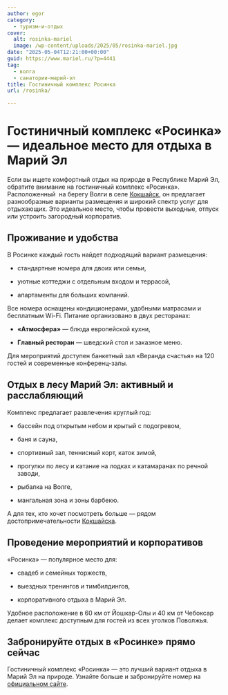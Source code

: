 ```yaml
---
author: egor
category:
  - туризм-и-отдых
cover:
  alt: rosinka-mariel
  image: /wp-content/uploads/2025/05/rosinka-mariel.jpg
date: "2025-05-04T12:21:00+00:00"
guid: https://www.mariel.ru/?p=4441
tag:
  - волга
  - санатории-марий-эл
title: Гостиничный комплекс Росинка
url: /rosinka/

---
```

# Гостиничный комплекс «Росинка» — идеальное место для отдыха в Марий Эл

Если вы ищете комфортный отдых на природе в Республике Марий Эл, обратите внимание на гостиничный комплекс «Росинка». Расположенный  на берегу Волги в селе [Кокшайск](/pervyj-russkij-gorod-marij-el/), он предлагает разнообразные варианты размещения и широкий спектр услуг для отдыхающих. Это идеальное место, чтобы провести выходные, отпуск или устроить загородный корпоратив.

## Проживание и удобства

В Росинке каждый гость найдет подходящий вариант размещения:

- стандартные номера для двоих или семьи,

- уютные коттеджи с отдельным входом и террасой,

- апартаменты для больших компаний.

Все номера оснащены кондиционерами, удобными матрасами и бесплатным Wi-Fi. Питание организовано в двух ресторанах:

- **«Атмосфера»** — блюда европейской кухни,

- **Главный ресторан** — шведский стол и заказное меню.

Для мероприятий доступен банкетный зал «Веранда счастья» на 120 гостей и современные конференц-залы.

## Отдых в лесу Марий Эл: активный и расслабляющий

Комплекс предлагает развлечения круглый год:

- бассейн под открытым небом и крытый с подогревом,

- баня и сауна,

- спортивный зал, теннисный корт, каток зимой,

- прогулки по лесу и катание на лодках и катамаранах по речной заводи,

- рыбалка на Волге,

- мангальная зона и зоны барбекю.

А для тех, кто хочет посмотреть больше — рядом достопримечательности [Кокшайска](/muzej-istorii-kokshajska/).

## Проведение мероприятий и корпоративов

«Росинка» — популярное место для:

- свадеб и семейных торжеств,

- выездных тренингов и тимбилдингов,

- корпоративного отдыха в Марий Эл.

Удобное расположение в 60 км от Йошкар-Олы и 40 км от Чебоксар делает комплекс доступным для гостей из всех уголков Поволжья.

## Забронируйте отдых в «Росинке» прямо сейчас

Гостиничный комплекс «Росинка» — это лучший вариант отдыха в Марий Эл на природе. Узнайте больше и забронируйте номер на [официальном сайте](https://www.gkrosinka.ru/).
